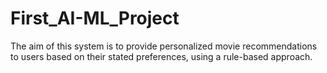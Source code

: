 # First_AI-ML_Project
The aim of this system is to provide personalized movie recommendations to users based on their stated preferences, using a rule-based approach.
